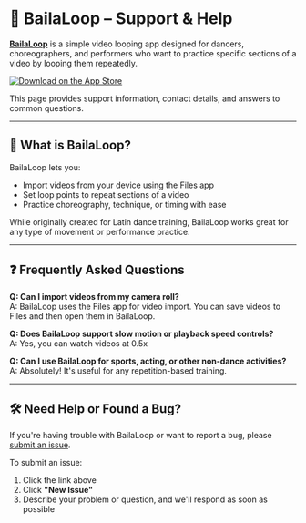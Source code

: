 # 🕺 BailaLoop – Support & Help

[**BailaLoop**](https://apps.apple.com/us/app/bailaloop/id6746104102) is a simple video looping app designed for dancers, choreographers, and performers who want to practice specific sections of a video by looping them repeatedly.

[![Download on the App Store](https://developer.apple.com/assets/elements/badges/download-on-the-app-store.svg)](https://apps.apple.com/app/id6746104102)

This page provides support information, contact details, and answers to common questions.

---

## 📌 What is BailaLoop?

BailaLoop lets you:
- Import videos from your device using the Files app
- Set loop points to repeat sections of a video
- Practice choreography, technique, or timing with ease

While originally created for Latin dance training, BailaLoop works great for any type of movement or performance practice.

---

## ❓ Frequently Asked Questions

**Q: Can I import videos from my camera roll?**  
A: BailaLoop uses the Files app for video import. You can save videos to Files and then open them in BailaLoop.

**Q: Does BailaLoop support slow motion or playback speed controls?**  
A: Yes, you can watch videos at 0.5x

**Q: Can I use BailaLoop for sports, acting, or other non-dance activities?**  
A: Absolutely! It's useful for any repetition-based training.

---

## 🛠 Need Help or Found a Bug?

If you're having trouble with BailaLoop or want to report a bug, please [submit an issue](https://github.com/edaena/bailaloop-support/issues).  

To submit an issue:
1. Click the link above
2. Click **"New Issue"**
3. Describe your problem or question, and we'll respond as soon as possible

